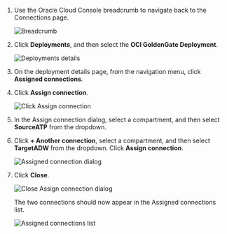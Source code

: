<!--
    {
        "name":"Assign connections to the deployment",
        "description":"Assign connections to the deployment"
    }
-->
1. Use the Oracle Cloud Console breadcrumb to navigate back to the Connections page.

    ![Breadcrumb](https://oracle-livelabs.github.io/goldengate/ggs-common/create/images/06-01-connections-breadcrumb.png " ")

2. Click **Deployments**, and then select the **OCI GoldenGate Deployment**.

    ![Deployments details](https://oracle-livelabs.github.io/goldengate/ggs-common/create/images/06-02-deployments-details.png " ")

3. On the deployment details page, from the navigation menu, click **Assigned connections**.

4. Click **Assign connection**.

    ![Click Assign connection](https://oracle-livelabs.github.io/goldengate/ggs-common/create/images/06-04-assign-connection.png " ")

5. In the Assign connection dialog, select a compartment, and then select **SourceATP** from the dropdown. 

6. Click **+ Another connection**, select a compartment, and then select **TargetADW** from the dropdown. Click **Assign connection**.

    ![Assigned connection dialog](https://oracle-livelabs.github.io/goldengate/ggs-common/create/images/06-04-assign-connections.png " ")

7. Click **Close**.

    ![Close Assign connection dialog](https://oracle-livelabs.github.io/goldengate/ggs-common/create/images/06-06a-close-assign-connections.png " ")

    The two connections should now appear in the Assigned connections list. 

    ![Assigned connections list](https://oracle-livelabs.github.io/goldengate/ggs-common/create/images/06-06b-assigned-connections-list.png " ")
